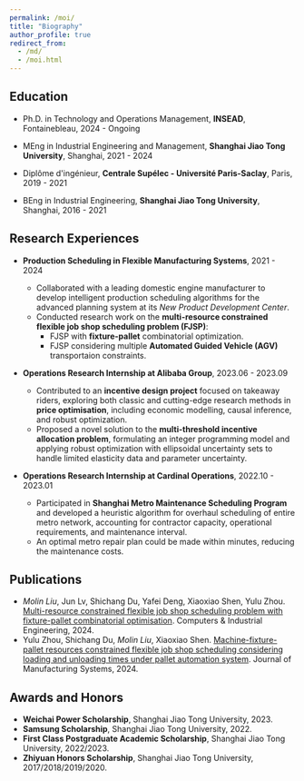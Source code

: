 ```yaml
---
permalink: /moi/
title: "Biography"
author_profile: true
redirect_from: 
  - /md/
  - /moi.html
---
```


## Education
* Ph.D. in Technology and Operations Management, **INSEAD**, Fontainebleau, 2024 - Ongoing

* MEng in Industrial Engineering and Management, **Shanghai Jiao Tong University**, Shanghai, 2021 - 2024

* Diplôme d'ingénieur, **Centrale Supélec - Université Paris-Saclay**, Paris, 2019 - 2021

* BEng in Industrial Engineering, **Shanghai Jiao Tong University**, Shanghai, 2016 - 2021


## Research Experiences

* **Production Scheduling in Flexible Manufacturing Systems**, 2021 - 2024
  * Collaborated with a leading domestic engine manufacturer to develop intelligent production scheduling algorithms for the advanced planning system at its _New Product Development Center_.
  * Conducted research work on the **multi-resource constrained flexible job shop scheduling problem (FJSP)**:
    * FJSP with **fixture-pallet** combinatorial optimization.
    * FJSP considering multiple **Automated Guided Vehicle (AGV)** transportaion constraints.

* **Operations Research Internship at Alibaba Group**, 2023.06 - 2023.09
  * Contributed to an **incentive design project** focused on takeaway riders, exploring both classic and cutting-edge research methods in **price optimisation**, including economic modelling,
causal inference, and robust optimization.
  * Proposed a novel solution to the **multi-threshold incentive allocation problem**, formulating an integer programming model and applying robust optimization with ellipsoidal uncertainty sets to handle limited elasticity data and parameter uncertainty.


* **Operations Research Internship at Cardinal Operations**, 2022.10 - 2023.01
  * Participated in **Shanghai Metro Maintenance Scheduling Program** and developed a heuristic algorithm for overhaul scheduling of entire metro network, accounting for contractor capacity, operational requirements, and maintenance interval.
  * An optimal metro repair plan could be made within minutes, reducing the maintenance costs.

## Publications
* _Molin Liu_, Jun Lv, Shichang Du, Yafei Deng, Xiaoxiao Shen, Yulu Zhou. [Multi-resource constrained flexible job shop scheduling problem with fixture-pallet combinatorial optimisation](https://www.sciencedirect.com/science/article/pii/S036083522400024X). Computers & Industrial Engineering, 2024.
* Yulu Zhou, Shichang Du, _Molin Liu_, Xiaoxiao Shen. [Machine-fixture-pallet resources constrained flexible job shop scheduling considering loading and unloading times under pallet automation system](https://www.sciencedirect.com/science/article/pii/S0278612524000207). Journal of Manufacturing Systems, 2024.


## Awards and Honors

* **Weichai Power Scholarship**, Shanghai Jiao Tong University, 2023.
* **Samsung Scholarship**, Shanghai Jiao Tong University, 2022.
* **First Class Postgraduate Academic Scholarship**, Shanghai Jiao Tong University, 2022/2023.
* **Zhiyuan Honors Scholarship**, Shanghai Jiao Tong University, 2017/2018/2019/2020.
